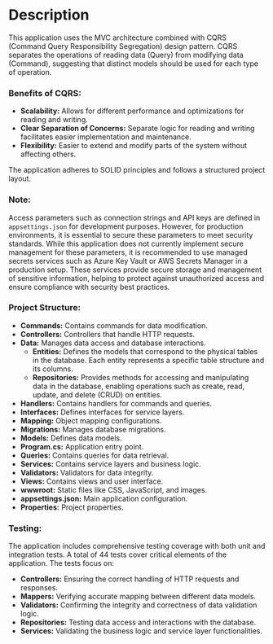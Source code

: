 # Description

This application uses the MVC architecture combined with CQRS (Command Query Responsibility Segregation) design pattern. CQRS separates the operations of reading data (Query) from modifying data (Command), suggesting that distinct models should be used for each type of operation.

### Benefits of CQRS:

- **Scalability:** Allows for different performance and optimizations for reading and writing.
- **Clear Separation of Concerns:** Separate logic for reading and writing facilitates easier implementation and maintenance.
- **Flexibility:** Easier to extend and modify parts of the system without affecting others.

The application adheres to SOLID principles and follows a structured project layout.

### Note:

Access parameters such as connection strings and API keys are defined in `appsettings.json` for development purposes. However, for production environments, it is essential to secure these parameters to meet security standards. While this application does not currently implement secure management for these parameters, it is recommended to use managed secrets services such as Azure Key Vault or AWS Secrets Manager in a production setup. These services provide secure storage and management of sensitive information, helping to protect against unauthorized access and ensure compliance with security best practices.

### Project Structure:

- **Commands:** Contains commands for data modification.
- **Controllers:** Controllers that handle HTTP requests.
- **Data:** Manages data access and database interactions.
  - **Entities:** Defines the models that correspond to the physical tables in the database. Each entity represents a specific table structure and its columns.
  - **Repositories:** Provides methods for accessing and manipulating data in the database, enabling operations such as create, read, update, and delete (CRUD) on entities.
- **Handlers:** Contains handlers for commands and queries.
- **Interfaces:** Defines interfaces for service layers.
- **Mapping:** Object mapping configurations.
- **Migrations:** Manages database migrations.
- **Models:** Defines data models.
- **Program.cs:** Application entry point.
- **Queries:** Contains queries for data retrieval.
- **Services:** Contains service layers and business logic.
- **Validators:** Validators for data integrity.
- **Views:** Contains views and user interface.
- **wwwroot:** Static files like CSS, JavaScript, and images.
- **appsettings.json:** Main application configuration.
- **Properties:** Project properties.

### Testing:

The application includes comprehensive testing coverage with both unit and integration tests. A total of 44 tests cover critical elements of the application. The tests focus on:

- **Controllers:** Ensuring the correct handling of HTTP requests and responses.
- **Mappers:** Verifying accurate mapping between different data models.
- **Validators:** Confirming the integrity and correctness of data validation logic.
- **Repositories:** Testing data access and interactions with the database.
- **Services:** Validating the business logic and service layer functionalities.
